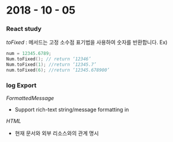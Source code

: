# 2018 - 10 - 05


### React study
*toFixed* : 메서드는 고정 소수점 표기법을 사용하여 숫자를 반환합니다.
Ex)
```cpp
num = 12345.6789;
Num.toFixed(); // return ‘12346’
Num.toFixed(1); //return ‘12345.7’
num.toFixed(6); //return ‘12345.678900’
```


### log Export
*FormattedMessage*
- Support rich-text string/message formatting in <FormattedMessage />

*HTML <link>*
- 현재 문서와 외부 리소스와의 관계 명시
